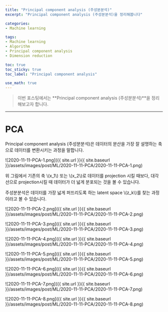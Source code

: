 ```yaml
---
title: "Principal component analysis (주성분분석)"
excerpt: "Principal component analysis (주성분분석)을 정리해봅니다"

categories:
- Machine learning

tags:
- Machine learning
- Algorithm
- Principal component analysis
- Dimension reduction

toc: true
toc_sticky: true
toc_label: "Principal component analysis"

use_math: true
---
```


> 이번 포스팅에서는 **Principal component analysis (주성분분석)**을 정리해보고자 합니다.

---
# PCA

Principal component analysis (주성분분석)은 데이터의 분산을 가장 잘 설명하는 축으로 데이터를 변환시키는 과정을 말합니다.

![2020-11-11-PCA-1.png]({{ site.url }}{{ site.baseurl }}/assets/images/post/ML/2020-11-11-PCA/2020-11-11-PCA-1.png)

위 그림에서 기존의 축 \\(x_1\\) 또는 \\(x_2\\)로 데이터를 projection 시킬 때보다, 대각선으로 projection시킬 때 데이터가 더 넓게 분포되는 것을 볼 수 있습니다.

주성분분석은 데이터를 가장 넓게 퍼뜨리도록 하는 latent space \\(z_k\\)를 찾는 과정이라고 볼 수 있습니다.

![2020-11-11-PCA-2.png]({{ site.url }}{{ site.baseurl }}/assets/images/post/ML/2020-11-11-PCA/2020-11-11-PCA-2.png)

![2020-11-11-PCA-3.png]({{ site.url }}{{ site.baseurl }}/assets/images/post/ML/2020-11-11-PCA/2020-11-11-PCA-3.png)

![2020-11-11-PCA-4.png]({{ site.url }}{{ site.baseurl }}/assets/images/post/ML/2020-11-11-PCA/2020-11-11-PCA-4.png)

![2020-11-11-PCA-5.png]({{ site.url }}{{ site.baseurl }}/assets/images/post/ML/2020-11-11-PCA/2020-11-11-PCA-5.png)

![2020-11-11-PCA-6.png]({{ site.url }}{{ site.baseurl }}/assets/images/post/ML/2020-11-11-PCA/2020-11-11-PCA-6.png)

![2020-11-11-PCA-7.png]({{ site.url }}{{ site.baseurl }}/assets/images/post/ML/2020-11-11-PCA/2020-11-11-PCA-7.png)

![2020-11-11-PCA-8.png]({{ site.url }}{{ site.baseurl }}/assets/images/post/ML/2020-11-11-PCA/2020-11-11-PCA-8.png)
